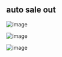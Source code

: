 ## auto sale out

![image](https://user-images.githubusercontent.com/52474199/184536878-57b223d3-e9be-4338-a51a-8a469363eed4.png)

![image](https://user-images.githubusercontent.com/52474199/184536897-ae386792-d450-4d66-b337-1ce9a3539f92.png)

![image](https://user-images.githubusercontent.com/52474199/184536935-1733673c-af1e-460e-8a8b-ec3c94d44861.png)
